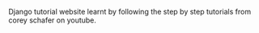 Django tutorial website 
learnt by following the step by step tutorials from corey schafer on youtube.